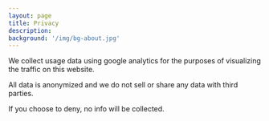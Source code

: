 ```yaml
---
layout: page
title: Privacy
description: 
background: '/img/bg-about.jpg'
---
```

We collect usage data using google analytics for the purposes of visualizing the traffic on this website.

All data is anonymized and we do not sell or share any data with third parties.

If you choose to deny, no info will be collected.